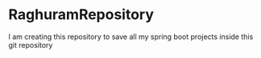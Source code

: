 # RaghuramRepository
I am creating this repository to save all my spring boot projects inside this git repository
